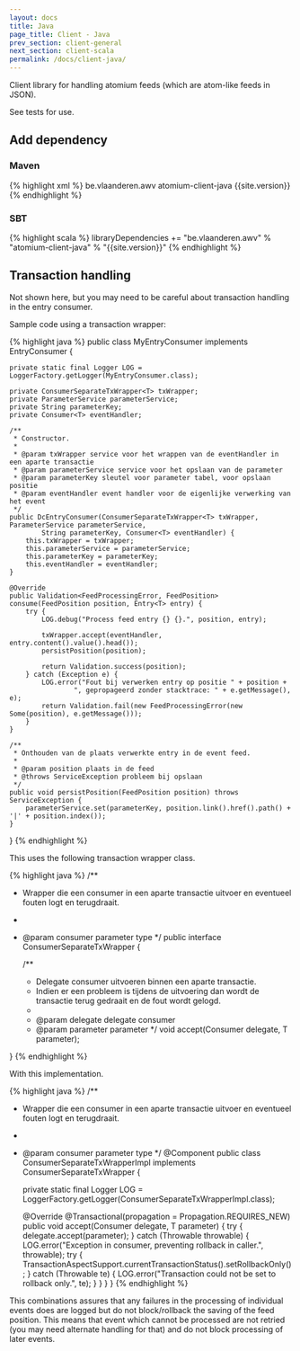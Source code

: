 ```yaml
---
layout: docs
title: Java
page_title: Client - Java
prev_section: client-general
next_section: client-scala
permalink: /docs/client-java/
---
```


Client library for handling atomium feeds (which are atom-like feeds in JSON).

See tests for use.

## Add dependency

### Maven

{% highlight xml %}
<dependency>
    <groupId>be.vlaanderen.awv</groupId>
    <artifactId>atomium-client-java</artifactId>
    <version>{{site.version}}</version>
</dependency>
{% endhighlight %}

### SBT

{% highlight scala %}
libraryDependencies += "be.vlaanderen.awv" % "atomium-client-java" % "{{site.version}}"
{% endhighlight %}


## Transaction handling

Not shown here, but you may need to be careful about transaction handling in the entry consumer.

Sample code using a transaction wrapper:

{% highlight java %}
public class MyEntryConsumer<T> implements EntryConsumer<T> {

    private static final Logger LOG = LoggerFactory.getLogger(MyEntryConsumer.class);

    private ConsumerSeparateTxWrapper<T> txWrapper;
    private ParameterService parameterService;
    private String parameterKey;
    private Consumer<T> eventHandler;

    /**
     * Constructor.
     *
     * @param txWrapper service voor het wrappen van de eventHandler in een aparte transactie
     * @param parameterService service voor het opslaan van de parameter
     * @param parameterKey sleutel voor parameter tabel, voor opslaan positie
     * @param eventHandler event handler voor de eigenlijke verwerking van het event
     */
    public DcEntryConsumer(ConsumerSeparateTxWrapper<T> txWrapper, ParameterService parameterService,
            String parameterKey, Consumer<T> eventHandler) {
        this.txWrapper = txWrapper;
        this.parameterService = parameterService;
        this.parameterKey = parameterKey;
        this.eventHandler = eventHandler;
    }

    @Override
    public Validation<FeedProcessingError, FeedPosition> consume(FeedPosition position, Entry<T> entry) {
        try {
            LOG.debug("Process feed entry {} {}.", position, entry);

            txWrapper.accept(eventHandler, entry.content().value().head());
            persistPosition(position);

            return Validation.success(position);
        } catch (Exception e) {
            LOG.error("Fout bij verwerken entry op positie " + position +
                    ", gepropageerd zonder stacktrace: " + e.getMessage(), e);
            return Validation.fail(new FeedProcessingError(new Some(position), e.getMessage()));
        }
    }

    /**
     * Onthouden van de plaats verwerkte entry in de event feed.
     *
     * @param position plaats in de feed
     * @throws ServiceException probleem bij opslaan
     */
    public void persistPosition(FeedPosition position) throws ServiceException {
        parameterService.set(parameterKey, position.link().href().path() + '|' + position.index());
    }
}
{% endhighlight %}

This uses the following transaction wrapper class.

{% highlight java %}
/**
 * Wrapper die een consumer in een aparte transactie uitvoer en eventueel fouten logt en terugdraait.
 *
 * @param <T> consumer parameter type
 */
public interface ConsumerSeparateTxWrapper<T> {

    /**
     * Delegate consumer uitvoeren binnen een aparte transactie.
     * Indien er een probleem is tijdens de uitvoering dan wordt de transactie terug gedraait en de fout wordt gelogd.
     *
     * @param delegate delegate consumer
     * @param parameter parameter
     */
    void accept(Consumer<T> delegate, T parameter);

}
{% endhighlight %}

With this implementation.

{% highlight java %}
/**
 * Wrapper die een consumer in een aparte transactie uitvoer en eventueel fouten logt en terugdraait.
 *
 * @param <T> consumer parameter type
 */
@Component
public class ConsumerSeparateTxWrapperImpl<T> implements ConsumerSeparateTxWrapper<T> {

    private static final Logger LOG = LoggerFactory.getLogger(ConsumerSeparateTxWrapperImpl.class);

    @Override
    @Transactional(propagation = Propagation.REQUIRES_NEW)
    public void accept(Consumer<T> delegate, T parameter) {
        try {
            delegate.accept(parameter);
        } catch (Throwable throwable) {
            LOG.error("Exception in consumer, preventing rollback in caller.", throwable);
            try {
                TransactionAspectSupport.currentTransactionStatus().setRollbackOnly();
            } catch (Throwable te) {
                LOG.error("Transaction could not be set to rollback only.", te);
            }
        }
    }
}
{% endhighlight %}

This combinations assures that any failures in the processing of individual events does are logged but do not block/rollback the saving of the feed position. This means that event which cannot be processed are not retried (you
may need alternate handling for that) and do not block processing of later events.
